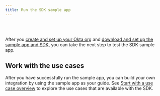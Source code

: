 ```yaml
---
title: Run the SDK sample app
---
```

<div class="oie-embedded-sdk">

<ApiLifecycle access="ie" /><br>
<ApiLifecycle access="Limited GA" /><br>

<StackSelector class="cleaner-selector"/>

After you [create and set up your Okta org](/docs/guides/oie-embedded-common-org-setup/aspnet/main/)
and [download and set up the sample app and SDK](/docs/guides/oie-embedded-common-download-setup-app/aspnet/main/), you can take the next step to test the SDK sample app.

<StackSelector snippet="testapp" noSelector />

## Work with the use cases

After you have successfully run the sample app, you can build your own integration by using the sample app as your guide. See [Start with a use case overview](/docs/guides/oie-embedded-sdk-use-cases/aspnet/oie-embedded-sdk-use-case-overview/) to explore the use cases that are available with the SDK.

</div>
